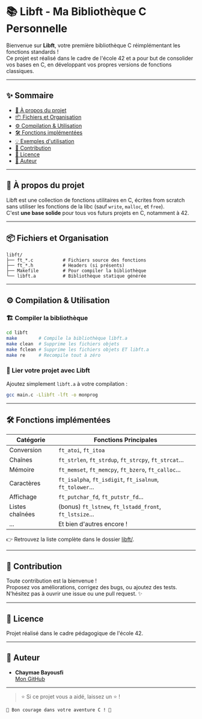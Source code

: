 # 📚 Libft - Ma Bibliothèque C Personnelle

Bienvenue sur **Libft**, votre première bibliothèque C réimplémentant les fonctions standards !  
Ce projet est réalisé dans le cadre de l'école 42 et a pour but de consolider vos bases en C, en développant vos propres versions de fonctions classiques.

---

## ✨ Sommaire

- [🚀 À propos du projet](#-à-propos-du-projet)
- [📦 Fichiers et Organisation](#-fichiers-et-organisation)
- [⚙️ Compilation & Utilisation](#️-compilation--utilisation)
- [🛠️ Fonctions implémentées](#️-fonctions-implémentées)
- [💡 Exemples d'utilisation](#-exemples-dutilisation)
- [🤝 Contribution](#-contribution)
- [📄 Licence](#-licence)
- [👤 Auteur](#-auteur)

---

## 🚀 À propos du projet

Libft est une collection de fonctions utilitaires en C, écrites from scratch sans utiliser les fonctions de la libc (sauf `write`, `malloc`, et `free`).  
C'est **une base solide** pour tous vos futurs projets en C, notamment à 42.

---

## 📦 Fichiers et Organisation

```
libft/
├── ft_*.c           # Fichiers source des fonctions
├── ft_*.h           # Headers (si présents)
├── Makefile         # Pour compiler la bibliothèque
└── libft.a          # Bibliothèque statique générée
```

---

## ⚙️ Compilation & Utilisation

### 🏗️ Compiler la bibliothèque

```bash
cd libft
make        # Compile la bibliothèque libft.a
make clean  # Supprime les fichiers objets
make fclean # Supprime les fichiers objets ET libft.a
make re     # Recompile tout à zéro
```

### 🔗 Lier votre projet avec Libft

Ajoutez simplement `libft.a` à votre compilation :
```bash
gcc main.c -Llibft -lft -o monprog
```

---

## 🛠️ Fonctions implémentées

| Catégorie         | Fonctions Principales                                    |
|-------------------|---------------------------------------------------------|
| Conversion        | `ft_atoi`, `ft_itoa`                                    |
| Chaînes           | `ft_strlen`, `ft_strdup`, `ft_strcpy`, `ft_strcat`...   |
| Mémoire           | `ft_memset`, `ft_memcpy`, `ft_bzero`, `ft_calloc`...    |
| Caractères        | `ft_isalpha`, `ft_isdigit`, `ft_isalnum`, `ft_tolower`...|
| Affichage         | `ft_putchar_fd`, `ft_putstr_fd`...                      |
| Listes chaînées   | (bonus) `ft_lstnew`, `ft_lstadd_front`, `ft_lstsize`... |
| ...               | Et bien d'autres encore !                               |

👉 Retrouvez la liste complète dans le dossier [libft/](./libft/).

---

## 🤝 Contribution

Toute contribution est la bienvenue !  
Proposez vos améliorations, corrigez des bugs, ou ajoutez des tests.  
N'hésitez pas à ouvrir une issue ou une pull request. ✨

---

## 📄 Licence

Projet réalisé dans le cadre pédagogique de l'école 42.  

---

## 👤 Auteur

- **Chaymae Bayousfi**  
  [Mon GitHub](https://github.com/chaymae-bayousfi)

---

> ⭐️ Si ce projet vous a aidé, laissez un ⭐️ !

```
🎉 Bon courage dans votre aventure C ! 🎉
```
